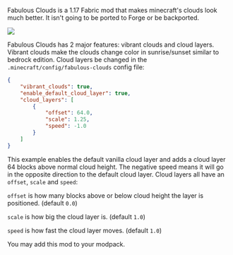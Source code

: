 Fabulous Clouds is a 1.17 Fabric mod that makes minecraft's clouds look much better. It isn't going to be ported to Forge or be backported.

![](https://cdn.discordapp.com/attachments/870400219525832795/871180457717415946/2021-07-31_17.59.38.png)

Fabulous Clouds has 2 major features: vibrant clouds and cloud layers. Vibrant clouds make the clouds change color in sunrise/sunset similar to bedrock edition. Cloud layers be changed in the `.minecraft/config/fabulous-clouds` config file:

```json
{
	"vibrant_clouds": true,
	"enable_default_cloud_layer": true,
	"cloud_layers": [
		{
			"offset": 64.0,
			"scale": 1.25,
			"speed": -1.0
		}
	]
}
```

This example enables the default vanilla cloud layer and adds a cloud layer 64 blocks above normal cloud height. The negative speed means it will go in the opposite direction to the default cloud layer. Cloud layers all have an `offset`, `scale` and `speed`:

`offset` is how many blocks above or below cloud height the layer is positioned. (default `0.0`)

`scale` is how big the cloud layer is. (default `1.0`)

`speed` is how fast the cloud layer moves. (default `1.0`)

You may add this mod to your modpack.
